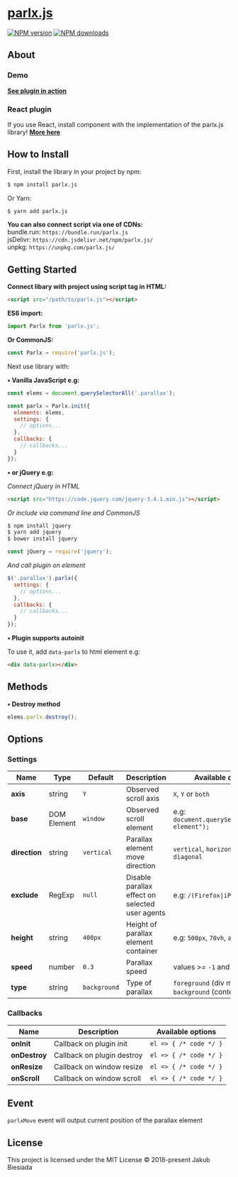 # [parlx.js](https://github.com/parlx-js/parlx.js)

[![NPM version](http://img.shields.io/npm/v/parlx.js.svg?style=flat-square)](https://www.npmjs.com/package/parlx.js)
[![NPM downloads](http://img.shields.io/npm/dm/parlx.js.svg?style=flat-square)](https://www.npmjs.com/package/parlx.js)

## About

### Demo
**[See plugin in action](https://parlx-js.github.io/parlx.js/)**

### React plugin
If you use React, install component with the implementation of the parlx.js library!
**[More here](https://github.com/parlx-js/react-parlx/)**

## How to Install
First, install the library in your project by npm:
```sh
$ npm install parlx.js
```

Or Yarn:
```sh
$ yarn add parlx.js
```

**You can also connect script via one of CDNs:**<br>
bundle.run: `https://bundle.run/parlx.js`<br>
jsDelivr: `https://cdn.jsdelivr.net/npm/parlx.js/`<br>
unpkg: `https://unpkg.com/parlx.js/`

## Getting Started
**Connect libary with project using script tag in HTML:**
```html
<script src="/path/to/parlx.js"></script>
```

**ES6 import:**
```js
import Parlx from 'parlx.js';
```

**Or CommonJS:**
```js
const Parlx = require('parlx.js');
```

Next use library with:

**&bull; Vanilla JavaScript e.g:**
```js
const elems = document.querySelectorAll('.parallax');

const parlx = Parlx.init({
  elements: elems,
  settings: {
    // options...
  },
  callbacks: {
    // callbacks...
  }
});
```

**&bull; or jQuery e.g:**

*Connect jQuery in HTML*
```html
<script src="https://code.jquery.com/jquery-3.4.1.min.js"></script>
```

*Or include via command line and CommonJS*
```sh
$ npm install jquery
$ yarn add jquery
$ bower install jquery
```

```js
const jQuery = require('jquery');
```

*And call plugin on element*
```js
$('.parallax').parlx({
  settings: {
    // options...
  },
  callbacks: {
    // callbacks...
  }
});
```

**&bull; Plugin supports autoinit**

To use it, add `data-parlx` to html element e.g:
```html
<div data-parlx></div>
```

## Methods
**&bull; Destroy method**
```js
elems.parlx.destroy();
```

## Options
### Settings
Name | Type | Default | Description | Available options
-|-|-|-|-
**axis** | string | `Y` | Observed scroll axis | `X`, `Y` or `both`
**base** | DOM Element | `window` | Observed scroll element | e.g: `document.querySelector("#my-element");`
**direction** | string | `vertical` | Parallax element move direction | `vertical`, `horizontal`, `diagonal`
**exclude** | RegExp | `null` | Disable parallax effect on selected user agents | e.g: <code>/(Firefox&#124;iPad)/</code>
**height** | string | `400px` | Height of parallax element container | e.g: `500px`, `70vh`, `auto`
**speed** | number | `0.3` | Parallax speed | values >= `-1` and <= `1`
**type** | string | `background` | Type of parallax | `foreground` (div move), `background` (content move)

### Callbacks
Name | Description | Available options
-|-|-
**onInit** | Callback on plugin init | `el => { /* code */ }`
**onDestroy** | Callback on plugin destroy | `el => { /* code */ }`
**onResize** | Callback on window resize | `el => { /* code */ }`
**onScroll** | Callback on window scroll | `el => { /* code */ }`

## Event
`parlxMove` event will output current position of the parallax element

## License
This project is licensed under the MIT License © 2018-present Jakub Biesiada
